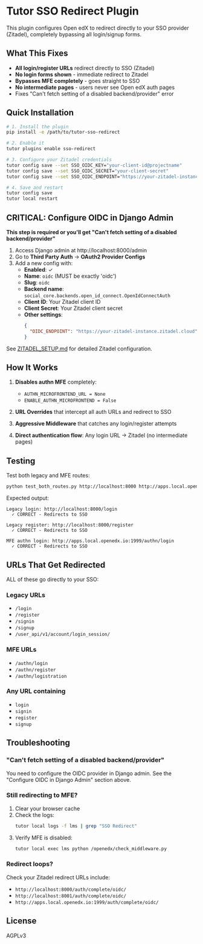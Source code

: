 # Tutor SSO Redirect Plugin

This plugin configures Open edX to redirect directly to your SSO provider (Zitadel), completely bypassing all login/signup forms.

## What This Fixes

- **All login/register URLs** redirect directly to SSO (Zitadel)
- **No login forms shown** - immediate redirect to Zitadel
- **Bypasses MFE completely** - goes straight to SSO
- **No intermediate pages** - users never see Open edX auth pages
- Fixes "Can't fetch setting of a disabled backend/provider" error

## Quick Installation

```bash
# 1. Install the plugin
pip install -e /path/to/tutor-sso-redirect

# 2. Enable it
tutor plugins enable sso-redirect

# 3. Configure your Zitadel credentials
tutor config save --set SSO_OIDC_KEY="your-client-id@projectname"
tutor config save --set SSO_OIDC_SECRET="your-client-secret"
tutor config save --set SSO_OIDC_ENDPOINT="https://your-zitadel-instance.zitadel.cloud"

# 4. Save and restart
tutor config save
tutor local restart
```

## CRITICAL: Configure OIDC in Django Admin

**This step is required or you'll get "Can't fetch setting of a disabled backend/provider"**

1. Access Django admin at http://localhost:8000/admin
2. Go to **Third Party Auth** → **OAuth2 Provider Configs**
3. Add a new config with:
   - **Enabled**: ✓
   - **Name**: `oidc` (MUST be exactly 'oidc')
   - **Slug**: `oidc` 
   - **Backend name**: `social_core.backends.open_id_connect.OpenIdConnectAuth`
   - **Client ID**: Your Zitadel client ID
   - **Client Secret**: Your Zitadel client secret
   - **Other settings**:
     ```json
     {
       "OIDC_ENDPOINT": "https://your-zitadel-instance.zitadel.cloud"
     }
     ```

See [ZITADEL_SETUP.md](ZITADEL_SETUP.md) for detailed Zitadel configuration.

## How It Works

1. **Disables authn MFE** completely:
   - `AUTHN_MICROFRONTEND_URL = None`
   - `ENABLE_AUTHN_MICROFRONTEND = False`

2. **URL Overrides** that intercept all auth URLs and redirect to SSO

3. **Aggressive Middleware** that catches any login/register attempts

4. **Direct authentication flow**: Any login URL → Zitadel (no intermediate pages)

## Testing

Test both legacy and MFE routes:

```bash
python test_both_routes.py http://localhost:8000 http://apps.local.openedx.io:1999
```

Expected output:
```
Legacy login: http://localhost:8000/login
  ✓ CORRECT - Redirects to SSO

Legacy register: http://localhost:8000/register
  ✓ CORRECT - Redirects to SSO

MFE authn login: http://apps.local.openedx.io:1999/authn/login
  ✓ CORRECT - Redirects to SSO
```

## URLs That Get Redirected

ALL of these go directly to your SSO:

### Legacy URLs
- `/login`
- `/register`
- `/signin`
- `/signup`
- `/user_api/v1/account/login_session/`

### MFE URLs
- `/authn/login`
- `/authn/register`
- `/authn/logistration`

### Any URL containing
- `login`
- `signin`
- `register`
- `signup`

## Troubleshooting

### "Can't fetch setting of a disabled backend/provider"

You need to configure the OIDC provider in Django admin. See the "Configure OIDC in Django Admin" section above.

### Still redirecting to MFE?

1. Clear your browser cache
2. Check the logs:
   ```bash
   tutor local logs -f lms | grep "SSO Redirect"
   ```
3. Verify MFE is disabled:
   ```bash
   tutor local exec lms python /openedx/check_middleware.py
   ```

### Redirect loops?

Check your Zitadel redirect URLs include:
- `http://localhost:8000/auth/complete/oidc/`
- `http://localhost:8001/auth/complete/oidc/`
- `http://apps.local.openedx.io:1999/auth/complete/oidc/`

## License

AGPLv3
